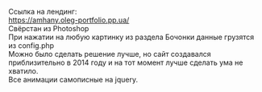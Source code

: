 Ссылка на лендинг:<br>
https://amhany.oleg-portfolio.pp.ua/<br>
Свёрстан из Photoshop<br>
При нажатии на любую картинку из раздела Бочонки данные грузятся из config.php<br>
Можно было сделать решение лучше, но сайт создавался приблизительно в 2014 году и на тот момент лучше сделать ума не хватило.<br>
Все анимации самописные на jquery.
